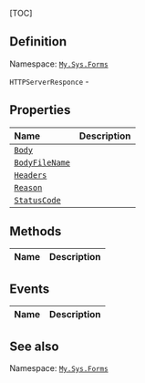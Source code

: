 [TOC]
## Definition
Namespace: [`My.Sys.Forms`](My.Sys.Forms.md)

`HTTPServerResponce` - 

## Properties
|Name|Description|
| :------------ | :------------ |
|[`Body`]("HTTPServerResponce.Body.md")||
|[`BodyFileName`]("HTTPServerResponce.BodyFileName.md")||
|[`Headers`]("HTTPServerResponce.Headers.md")||
|[`Reason`]("HTTPServerResponce.Reason.md")||
|[`StatusCode`]("HTTPServerResponce.StatusCode.md")||

## Methods
|Name|Description|
| :------------ | :------------ |
## Events
|Name|Description|
| :------------ | :------------ |
## See also
Namespace: [`My.Sys.Forms`](My.Sys.Forms.md)
